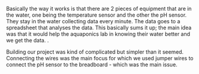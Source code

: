 Basically the way it works is that there are 2 pieces of equipment that are in the water, one being the temperature sensor and the other the pH sensor. They stay in the water collecting data every minute. The data goes to a spreadsheet that analyses the data. This basically sums it up; the main idea was that it would help the aquaponics lab in knowing their water better and we get the data.
.

Building our project was kind of complicated but simpler than it seemed. Connecting the wires was the main focus for which we used jumper wires to connect the pH sensor to the breadboard - which was the main issue.
